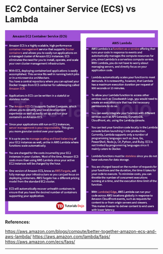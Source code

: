 # EC2 Container Service (ECS) vs Lambda

![ECS vs Lambda](../img/ec2lambda.png)

 

**References:**

https://aws.amazon.com/blogs/compute/better-together-amazon-ecs-and-aws-lambda/
https://aws.amazon.com/lambda/faqs/
https://aws.amazon.com/ecs/faqs/

***

